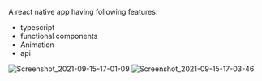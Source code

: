 A react native app having following features: 
- typescript
- functional components
- Animation
- api


![Screenshot_2021-09-15-17-01-09](https://user-images.githubusercontent.com/51356394/133509940-38abee1c-4202-44af-bfa4-2cb04c0b39dd.jpg) ![Screenshot_2021-09-15-17-03-46](https://user-images.githubusercontent.com/51356394/133509957-5a90776b-f6e5-4cd8-9308-988242d76dbf.jpg)
